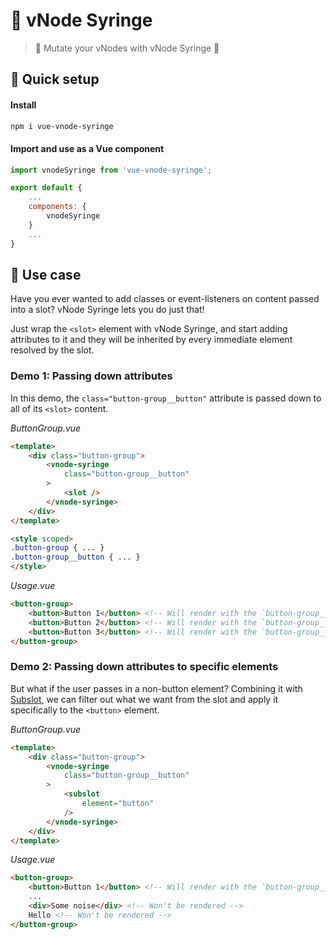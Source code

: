 # :syringe: vNode Syringe
> 🧬 Mutate your vNodes with vNode Syringe 💉

## :rocket: Quick setup
#### Install
```sh
npm i vue-vnode-syringe
```

#### Import and use as a Vue component
```js
import vnodeSyringe from 'vue-vnode-syringe';

export default {
	...
	components: {
		vnodeSyringe
	}
	...
}
```

## :beginner: Use case
Have you ever wanted to add classes or event-listeners on content passed into a slot? vNode Syringe lets you do just that!

Just wrap the `<slot>` element with vNode Syringe, and start adding attributes to it and they will be inherited by every immediate element resolved by the slot.

### Demo 1: Passing down attributes
In this demo, the `class="button-group__button"` attribute is passed down to all of its `<slot>` content.

_ButtonGroup.vue_
```html
<template>
	<div class="button-group">
	    <vnode-syringe
	        class="button-group__button"
	    >
	        <slot />
	    </vnode-syringe>
	</div>
</template>

<style scoped>
.button-group { ... }
.button-group__button { ... }
</style>
```

_Usage.vue_
```html
<button-group>
	<button>Button 1</button> <!-- Will render with the `button-group__button` class -->
	<button>Button 2</button> <!-- Will render with the `button-group__button` class -->
	<button>Button 3</button> <!-- Will render with the `button-group__button` class -->
</button-group>
```

### Demo 2: Passing down attributes to specific elements
But what if the user passes in a non-button element? Combining it with [Subslot](https://github.com/privatenumber/vue-subslot), we can filter out what we want from the slot and apply it specifically to the `<button>` element.

_ButtonGroup.vue_
```html
<template>
	<div class="button-group">
	    <vnode-syringe
	        class="button-group__button"
	    >
	        <subslot
	            element="button"
	        />
	    </vnode-syringe>
	</div>
</template>
```

_Usage.vue_
```html
<button-group>
	<button>Button 1</button> <!-- Will render with the `button-group__button` class -->
	...
	<div>Some noise</div> <!-- Won't be rendered -->
	Hello <!-- Won't be rendered -->
</button-group>
```
